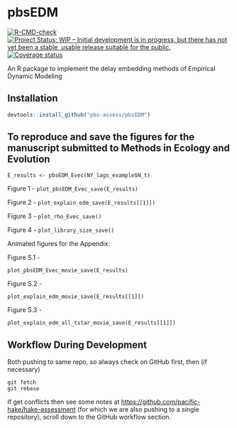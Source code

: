 
<!-- README.md is generated from README.Rmd. Please edit that file -->

# pbsEDM

<!-- badges: start -->

[![R-CMD-check](https://github.com/pbs-assess/pbsEDM/workflows/R-CMD-check/badge.svg)](https://github.com/pbs-assess/pbsEDM/actions)
[![Project Status: WIP – Initial development is in progress, but there
has not yet been a stable, usable release suitable for the
public.](https://www.repostatus.org/badges/latest/wip.svg)](https://www.repostatus.org/#wip)
[![Coverage
status](https://codecov.io/gh/pbs-assess/pbsEDM/branch/master/graph/badge.svg)](https://codecov.io/github/pbs-assess/pbsEDM?branch=master)
<!-- badges: end -->

An R package to implement the delay embedding methods of Empirical
Dynamic Modeling

## Installation

``` r
devtools::install_github("pbs-assess/pbsEDM")
```

## To reproduce and save the figures for the manuscript submitted to Methods in Ecology and Evolution

```E_results <- pbsEDM_Evec(NY_lags_example$N_t)```

Figure 1 - ```plot_pbsEDM_Evec_save(E_results)```

Figure 2 -  ```plot_explain_edm_save(E_results[[1]])```

Figure 3 - ```plot_rho_Evec_save()```

Figure 4 - ```plot_library_size_save()```

Animated figures for the Appendix:

Figure S.1 - 

```plot_pbsEDM_Evec_movie_save(E_results)```

Figure S.2 - 


```plot_explain_edm_movie_save(E_results[[1]])```

Figure S.3 - 

```plot_explain_edm_all_tstar_movie_save(E_results[[1]])```

## Workflow During Development

Both pushing to same repo, so always check on GitHub first, then (if
necessary)

    git fetch
    git rebase

If get conflicts then see some notes at
<https://github.com/pacific-hake/hake-assessment> (for which we are also
pushing to a single repository), scroll down to the GitHub workflow
section.
